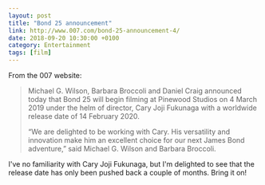 ```yaml
---
layout: post 
title: "Bond 25 announcement" 
link: http://www.007.com/bond-25-announcement-4/
date: 2018-09-20 10:30:00 +0100
category: Entertainment
tags: [film]
---
```


From the 007 website:

>Michael G. Wilson, Barbara Broccoli and Daniel Craig announced today that Bond 25 will begin filming at Pinewood Studios on 4 March 2019 under the helm of director, Cary Joji Fukunaga with a worldwide release date of 14 February 2020.
>
>“We are delighted to be working with Cary. His versatility and innovation make him an excellent choice for our next James Bond adventure,” said Michael G. Wilson and Barbara Broccoli.

I've no familiarity with Cary Joji Fukunaga, but I'm delighted to see that the release date has only been pushed back a couple of months. Bring it on!
